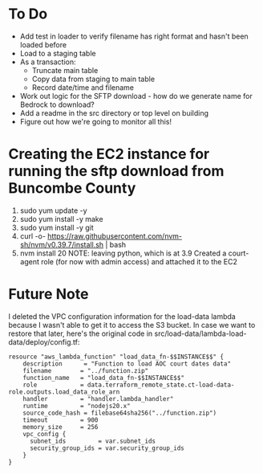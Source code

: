 # To Do
- Add test in loader to verify filename has right format and hasn't been loaded before
- Load to a staging table
- As a transaction:
  - Truncate main table
  - Copy data from staging to main table
  - Record date/time and filename
- Work out logic for the SFTP download - how do we generate name for Bedrock to download?
- Add a readme in the src directory or top level on building
- Figure out how we're going to monitor all this!


# Creating the EC2 instance for running the sftp download from Buncombe County

1. sudo yum update -y
2. sudo yum install -y make
3. sudo yum install -y git
4. curl -o- https://raw.githubusercontent.com/nvm-sh/nvm/v0.39.7/install.sh | bash
5. nvm install 20
NOTE: leaving python, which is at 3.9
Created a court-agent role (for now with admin access) and attached it to the EC2

# Future Note
I deleted the VPC configuration information for the load-data lambda because I wasn't able to get it to access the S3 bucket. In case we want to restore that later, here's the original code in src/load-data/lambda-load-data/deploy/config.tf:
```
resource "aws_lambda_function" "load_data_fn-$$INSTANCE$$" {
    description      = "Function to load AOC court dates data" 
    filename        = "../function.zip"
    function_name   = "load_data_fn-$$INSTANCE$$"
    role            = data.terraform_remote_state.ct-load-data-role.outputs.load_data_role_arn
    handler         = "handler.lambda_handler"
    runtime         = "nodejs20.x"
    source_code_hash = filebase64sha256("../function.zip")
    timeout         = 900
    memory_size     = 256
    vpc_config {
      subnet_ids         = var.subnet_ids
      security_group_ids = var.security_group_ids
    }
}
```


